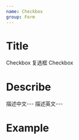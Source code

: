 ```yaml
---
name: Checkbox
group: Form
---
```


# Title

Checkbox 复选框
Checkbox

# Describe

描述中文---
描述英文---

# Example
